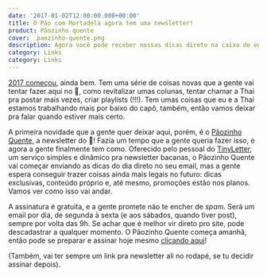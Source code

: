 ```yaml
---
date: '2017-01-02T12:00:00.000+00:00'
title: O Pão com Mortadela agora tem uma newsletter!
product: Pãozinho quente
cover:  paozinho-quente.png
description: Agora você pode receber nossas dicas direto na caixa de entrada do seu email. Ainda bem.
category: Links
category: Links
---
```


[2017 começou](/o-que-esperamos-em-2017.html), ainda bem. Tem uma série de coisas novas que a gente vai tentar fazer aqui no :bread:, como revitalizar umas colunas, tentar chamar a Thai pra postar mais vezes, criar playlists (!!!). Tem umas coisas que eu e a Thai estamos trabalhando mais por baixo do capô, também, então vamos deixar pra falar quando estiver mais certo.

A primeira novidade que a gente quer deixar aqui, porém, é o [Pãozinho Quente](https://tinyletter.com/paomortadela), a newsletter do :bread:! Fazia um tempo que a gente queria fazer isso, e agora a gente finalmente tem como. Oferecido pelo pessoal do [TinyLetter](https://tinyletter.com/), um serviço simples e dinâmico pra newsletter bacanas, o Pãozinho Quente vai começar enviando as dicas do dia direto no seu email, mas a gente espera conseguir trazer coisas ainda mais legais no futuro: dicas exclusivas, conteúdo próprio e, até mesmo, promoções estão nos planos. Vamos ver como isso vai andar.

A assinatura é gratuita, e a gente promete não te encher de _spam_. Será um email por dia, de segunda à sexta (e aos sábados, quando tiver post), sempre por volta das 9h. Se achar que é melhor vir direto pro site, pode descadastrar a qualquer momento. O Pãozinho Quente começa amanhã, então pode se preparar e assinar hoje mesmo [clicando aqui](https://tinyletter.com/paomortadela)!

(Também, vai ter sempre um link pra newsletter ali no rodapé, se tu decidir assinar depois).
